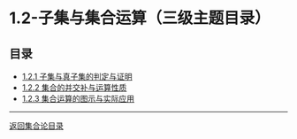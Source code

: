 # 1.2-子集与集合运算（三级主题目录）

## 目录

- [1.2.1 子集与真子集的判定与证明](./1.2.1-子集与真子集的判定与证明.md)
- [1.2.2 集合的并交补与运算性质](./1.2.2-集合的并交补与运算性质.md)
- [1.2.3 集合运算的图示与实际应用](./1.2.3-集合运算的图示与实际应用.md)

---

[返回集合论目录](../README.md)
